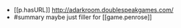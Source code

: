 
- [[p.hasURL]] http://adarkroom.doublespeakgames.com/
- #summary maybe just filler for [[game.penrose]]